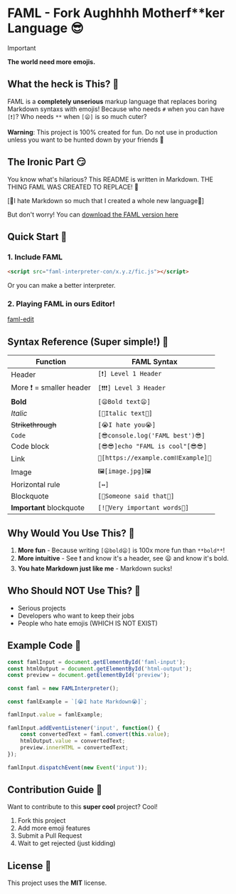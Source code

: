 # FAML - Fork Aughhhh Motherf**ker Language 😎

> [!IMPORTANT]
> **The world need more emojis.**

## What the heck is This? 🤔

FAML is a **completely unserious** markup language that replaces boring Markdown syntaxs with emojis! Because who needs `#` when you can have `[❗]`? Who needs `**` when `[😦]` is so much cuter?

**Warning**: This project is 100% created for fun. Do not use in production unless you want to be hunted down by your friends 🔪

## The Ironic Part 😏

You know what's hilarious? This README is written in Markdown. THE THING FAML WAS CREATED TO REPLACE! 🤦

[💬I hate Markdown so much that I created a whole new language💬]

But don't worry! You can [download the FAML version here](https://github.com/del-stu/FAML/blob/main/README.faml)

## Quick Start 🚀

### 1. Include FAML

```html
<script src="faml-interpreter-con/x.y.z/fic.js"></script>
```

Or you can make a better interpreter.

### 2. Playing FAML in ours Editor!
[faml-edit](https://del-stu.github.io/FAML/faml-edit)


## Syntax Reference (Super simple!) 📖

| Function | FAML Syntax |
|----------|-------------|
| Header | `[❗] Level 1 Header` |
| More ❗ = smaller header | `[❗❗❗] Level 3 Header` |
| **Bold** | `[😦Bold text😦]` |
| *Italic* | `[🤨Italic text🤨]` |
| ~~Strikethrough~~ | `[😭I hate you😭]` |
| `Code` | `[😎console.log('FAML best')😎]` |
| Code block | `[😎😎]echo "FAML is cool"[😎😎]` |
| Link | `🔗[https://example.com⛓Example]🔗` |
| Image | `🖼[image.jpg]🖼` |
| Horizontal rule | `[↔]` |
| Blockquote | `[💬Someone said that💬]` |
| **Important** blockquote | `[!💬Very important words💬]` |

## Why Would You Use This? 🤷

1. **More fun** - Because writing `[😦bold😦]` is 100x more fun than `**bold**`!
2. **More intuitive** - See ❗ and know it's a header, see 😦 and know it's bold.
3. **You hate Markdown just like me** - Markdown sucks!

## Who Should NOT Use This? 🙅

- Serious projects
- Developers who want to keep their jobs
- People who hate emojis (WHICH IS NOT EXIST)

## Example Code 🎨

```javascript
const famlInput = document.getElementById('faml-input');
const htmlOutput = document.getElementById('html-output');
const preview = document.getElementById('preview');
        
const faml = new FAMLInterpreter();
        
const famlExample = `[😭I hate Markdown😭]`;

famlInput.value = famlExample;
        
famlInput.addEventListener('input', function() {
    const convertedText = faml.convert(this.value);
    htmlOutput.value = convertedText;
    preview.innerHTML = convertedText;
});
        
famlInput.dispatchEvent(new Event('input'));
```

## Contribution Guide 👥

Want to contribute to this **super cool** project? Cool!

1. Fork this project
2. Add more emoji features
3. Submit a Pull Request
4. Wait to get rejected (just kidding)

## License 📄

This project uses the **MIT** license.
